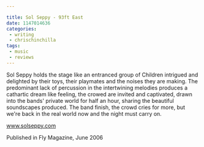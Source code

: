 ```yaml
---

title: Sol Seppy - 93ft East
date: 1147014636
categories:
 - writing
 - chrischinchilla
tags: 
 - music 
 - reviews
---
```


Sol Seppy holds the stage like an entranced group of Children intrigued and delighted by their toys, their playmates and the noises they are making. The predominant lack of percussion in the intertwining melodies produces a cathartic dream like feeling, the crowed are invited and captivated, drawn into the bands' private world for half an hour, sharing the beautiful soundscapes produced. The band finish, the crowd cries for more, but we're back in the real world now and the night must carry on.

<a href='https://www.solseppy.com' target='_blank'>www.solseppy.com</a>

Published in Fly Magazine, June 2006
